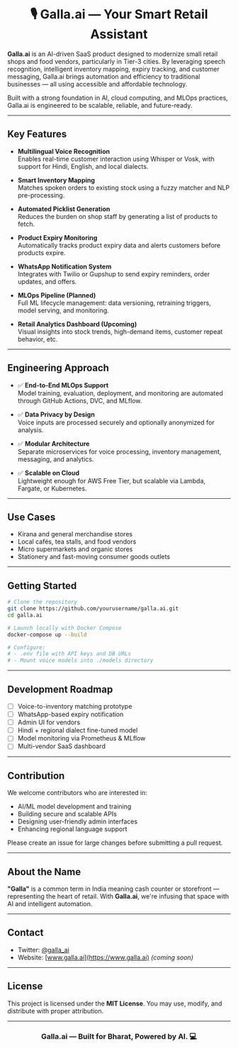 <h1 align='center'> 🎙️ Galla.ai — Your Smart Retail Assistant </h1>

**Galla.ai** is an AI-driven SaaS product designed to modernize small retail shops and food vendors, particularly in Tier-3 cities. By leveraging speech recognition, intelligent inventory mapping, expiry tracking, and customer messaging, Galla.ai brings automation and efficiency to traditional businesses — all using accessible and affordable technology.

Built with a strong foundation in AI, cloud computing, and MLOps practices, Galla.ai is engineered to be scalable, reliable, and future-ready.

---

## Key Features

- **Multilingual Voice Recognition**  
  Enables real-time customer interaction using Whisper or Vosk, with support for Hindi, English, and local dialects.

- **Smart Inventory Mapping**  
  Matches spoken orders to existing stock using a fuzzy matcher and NLP pre-processing.

- **Automated Picklist Generation**  
  Reduces the burden on shop staff by generating a list of products to fetch.

- **Product Expiry Monitoring**  
  Automatically tracks product expiry data and alerts customers before products expire.

- **WhatsApp Notification System**  
  Integrates with Twilio or Gupshup to send expiry reminders, order updates, and offers.

- **MLOps Pipeline (Planned)**  
  Full ML lifecycle management: data versioning, retraining triggers, model serving, and monitoring.

- **Retail Analytics Dashboard (Upcoming)**  
  Visual insights into stock trends, high-demand items, customer repeat behavior, etc.

---

## Engineering Approach

- ✅ **End-to-End MLOps Support**  
  Model training, evaluation, deployment, and monitoring are automated through GitHub Actions, DVC, and MLflow.

- ✅ **Data Privacy by Design**  
  Voice inputs are processed securely and optionally anonymized for analysis.

- ✅ **Modular Architecture**  
  Separate microservices for voice processing, inventory management, messaging, and analytics.

- ✅ **Scalable on Cloud**  
  Lightweight enough for AWS Free Tier, but scalable via Lambda, Fargate, or Kubernetes.

---

## Use Cases

- Kirana and general merchandise stores  
- Local cafés, tea stalls, and food vendors  
- Micro supermarkets and organic stores  
- Stationery and fast-moving consumer goods outlets  

---

## Getting Started

```bash
# Clone the repository
git clone https://github.com/yourusername/galla.ai.git
cd galla.ai

# Launch locally with Docker Compose
docker-compose up --build

# Configure:
# - .env file with API keys and DB URLs
# - Mount voice models into ./models directory
````

---

## Development Roadmap

* [ ] Voice-to-inventory matching prototype
* [ ] WhatsApp-based expiry notification
* [ ] Admin UI for vendors
* [ ] Hindi + regional dialect fine-tuned model
* [ ] Model monitoring via Prometheus & MLflow
* [ ] Multi-vendor SaaS dashboard

---

## Contribution

We welcome contributors who are interested in:

* AI/ML model development and training
* Building secure and scalable APIs
* Designing user-friendly admin interfaces
* Enhancing regional language support

Please create an issue for large changes before submitting a pull request.

---

## About the Name

**"Galla"** is a common term in India meaning cash counter or storefront — representing the heart of retail. With **Galla.ai**, we're infusing that space with AI and intelligent automation.

---

## Contact

* Twitter: [@galla\_ai](https://twitter.com/galla_ai)
* Website: [www.galla.ai](https://www.galla.ai) *(coming soon)*

---

## License

This project is licensed under the **MIT License**. You may use, modify, and distribute with proper attribution.

---

<h3 align='center'> Galla.ai — Built for Bharat, Powered by AI. 💻 </h3>
